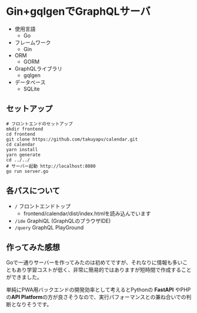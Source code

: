 # Gin+gqlgenでGraphQLサーバ

* 使用言語
  * Go
* フレームワーク
  * Gin
* ORM
  * GORM
* GraphQLライブラリ
  * gqlgen
* データベース
  * SQLite
  
## セットアップ

```
# フロントエンドのセットアップ
mkdir frontend
cd frontend
git clone https://github.com/takuyapv/calendar.git
cd calendar
yarn install
yarn generate
cd ../../
# サーバー起動 http://localhost:8080
go run server.go
```

## 各パスについて

* `/` フロントエンドトップ
  * frontend/calendar/dist/index.htmlを読み込んでいます
* `/ide` GraphiQL (GraphQLのブラウザIDE)
* `/query` GraphQL PlayGround

## 作ってみた感想

Goで一通りサーバーを作ってみたのは初めてですが、それなりに情報も多いこともあり学習コストが低く、非常に簡易的ではありますが短時間で作成することができました。

単純にPWA用バックエンドの開発効率として考えるとPythonの **FastAPI** やPHPの**API Platform**の方が良さそうなので、実行パフォーマンスとの兼ね合いでの判断となりそうです。

